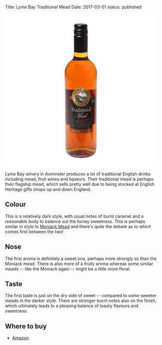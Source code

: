 Title: Lyme Bay Traditional Mead
Date: 2017-03-01
status: published

![](/images/lyme-bay-trad.jpg)

Lyme Bay winery in Axminster produces a lot of traditional English drinks 
including mead, fruit wines and liqueurs. Their traditional mead is perhaps 
their flagship mead, which sells pretty well due to being stocked at English
Heritage gifts shops up and down England.

<!-- PELICAN_END_SUMMARY -->

## Colour

This is a relatively dark style, with usual notes of burnt caramel and a 
reasonable body to balance out the honey sweetness. This is perhaps similar 
in style to [Moniack Mead](/moniack-mead) and there's quite the debate as 
to which comes first between the two!

## Nose

The first aroma is definitely a sweet one, perhaps more strongly so than the
Moniack mead. There is also more of a fruity aroma whereas some similar 
meads -- like the Moniack again -- might be a little more floral.

## Taste

The first taste is just on the dry side of sweet -- compared to some sweeter
meads in the darker style. There are stronger burnt notes also on the 
finish, which ultimately leads to a pleasing balance of toasty flavours and 
sweetness.

## Where to buy

* [Amazon](https://www.amazon.co.uk/Traditional-Mead-Lyme-Bay-Bottle-x/dp/B00EVVQ1WA/ref=as_li_ss_tl?ie=UTF8&qid=1488660032&sr=8-1&keywords=traditional+mead&linkCode=ll1&tag=traditionalmead-21&linkId=2234414851d25d018d31a27aa0e5eaf1)
